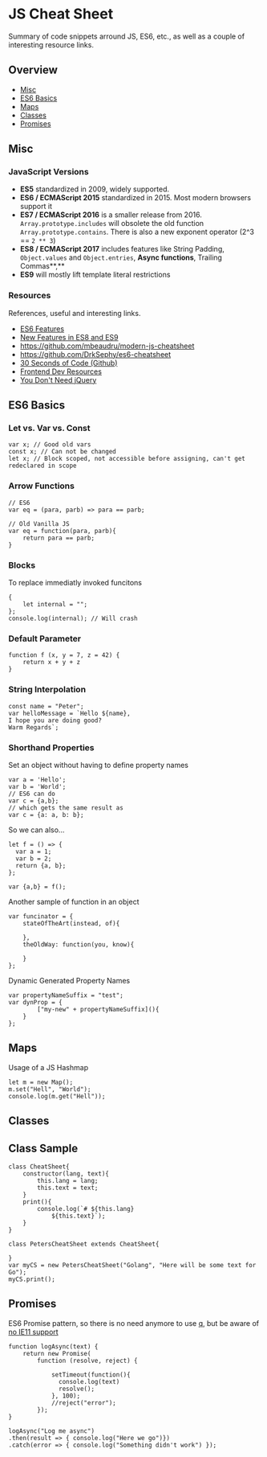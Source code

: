# JS Cheat Sheet
Summary of code snippets arround JS, ES6, etc., as well as a couple of interesting resource links.

## Overview
- [Misc](#misc)
- [ES6 Basics](#es6-basics)
- [Maps](#maps)
- [Classes](#classes)
- [Promises](#promises)

## Misc

### JavaScript Versions

- **ES5** standardized in 2009, widely supported.
- **ES6 / ECMAScript 2015** standardized in 2015. Most modern browsers support it
- **ES7 / ECMAScript 2016** is a smaller release from 2016. `Array.prototype.includes` will obsolete the old function `Array.prototype.contains`. There is also a new exponent operator (2^3 == `2 ** 3`)
- **ES8 / ECMAScript 2017** includes features like String Padding, `Object.values` and `Object.entries`, **Async functions**, Trailing Commas**,**
- **ES9** will mostly lift template literal restrictions

### Resources
References, useful and interesting links.

- [ES6 Features](http://es6-features.org/#Constants)
- [New Features in ES8 and ES9](https://hackernoon.com/es8-was-released-and-here-are-its-main-new-features-ee9c394adf66)
- https://github.com/mbeaudru/modern-js-cheatsheet
- https://github.com/DrkSephy/es6-cheatsheet
- [30 Seconds of Code (Github)](https://github.com/Chalarangelo/30-seconds-of-code)
- [Frontend Dev Resources](https://github.com/dmytroyarmak/frontend-dev-resources)
- [You Don't Need jQuery](https://github.com/nefe/You-Dont-Need-jQuery)

## ES6 Basics

### Let vs. Var vs. Const
```JS
var x; // Good old vars
const x; // Can not be changed
let x; // Block scoped, not accessible before assigning, can't get redeclared in scope
```

### Arrow Functions

```JS
// ES6
var eq = (para, parb) => para == parb;

// Old Vanilla JS
var eq = function(para, parb){
	return para == parb;
}
```

### Blocks
To replace immediatly invoked funcitons
```JS
{
	let internal = "";
};
console.log(internal); // Will crash
```


### Default Parameter
```JS
function f (x, y = 7, z = 42) {
    return x + y + z
}
```

### String Interpolation
```JS
const name = "Peter";
var helloMessage = `Hello ${name},
I hope you are doing good?
Warm Regards`;
```

### Shorthand Properties
Set an object without having to define property names

```JS
var a = 'Hello';
var b = 'World';
// ES6 can do
var c = {a,b};
// which gets the same result as
var c = {a: a, b: b};
```

So we can also...
```JS
let f = () => {
  var a = 1;
  var b = 2;
  return {a, b};
};

var {a,b} = f();
```

Another sample of function in an object
```JS
var funcinator = {
	stateOfTheArt(instead, of){

	},
	theOldWay: function(you, know){

	}
};
```
Dynamic Generated Property Names
```JS
var propertyNameSuffix = "test";
var dynProp = {
		["my-new" + propertyNameSuffix](){
	}
};
```

## Maps
Usage of a JS Hashmap
```JS
let m = new Map();
m.set("Hell", "World");
console.log(m.get("Hell"));
```

## Classes

## Class Sample
```JS
class CheatSheet{
	constructor(lang, text){
		this.lang = lang;
		this.text = text;
	}
	print(){
		console.log(`# ${this.lang}
			${this.text}`);
	}
}

class PetersCheatSheet extends CheatSheet{

}
var myCS = new PetersCheatSheet("Golang", "Here will be some text for Go");
myCS.print();
```

## Promises
ES6 Promise pattern, so there is no need anymore to use [q](https://github.com/kriskowal/q), but be aware of [no IE11 support](https://caniuse.com/#feat=promises)
```JS
function logAsync(text) {
    return new Promise(
        function (resolve, reject) {

            setTimeout(function(){
              console.log(text)
              resolve();              
            }, 100);
            //reject("error");
        });
}

logAsync("Log me async")
.then(result => { console.log("Here we go")})
.catch(error => { console.log("Something didn't work") });
```